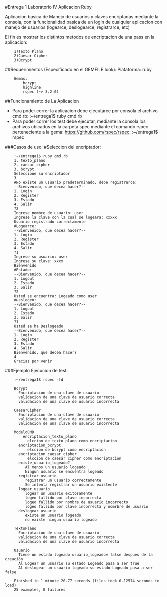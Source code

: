 #Entrega 1 Laboratorio IV Aplicacion Ruby

Aplicacion basica de Manejo de usuarios y claves encriptadas mediante la consola, con la funcionalidad basica de un login de cualquier aplicacion con manejo de usuarios (logearce, deslogearce, registrarce, etc)

El fin es mostrar los distintos metodos de encriptacion de una pass en la aplicacion:

		1)Texto Plano
		2)Caesar Cipher
		3)Bcrypt
##Requerimientos (Especificado en el GEMFILE.look):
		Plataforma:
			ruby

		Gemas:
			bcrypt
			highline
			rspec (~> 3.2.0)

##Funcionamiento de La Aplicacion

* Para poder correr la aplicacion debe ejecutarce por consola el archivo cmd.rb:
		:~/entrega1$ ruby cmd.rb
* Para poder correr los test debe ejecutar, mediante la consola los archivos ubicados en la carpeta spec mediante el comando rspec perteneciente a la gema: https://github.com/rspec/rspec:
		:~/entrega1$ rspec

###Casos de uso:
		#Seleccion del encriptador:
	
		:~/entrega1$ ruby cmd.rb 
		1. texto_plano
		2. caesar_cipher
		3. bcrypt
		Seleccione su encriptador
		3
		#No existe un usuario predeterminado, debe registrarce:
		--Bienvenido, que decea hacer?--
		1. Login
		2. Register
		3. Estado
		4. Salir
		?2
		Ingrese nombre de usuario: user
		Ingrese la clave con la cual se logeara: xxxxx
		Usuario registrado correctamente
		#Logearce:
		--Bienvenido, que decea hacer?--
		1. Login
		2. Register
		3. Estado
		4. Salir
		?1
		Ingrese su usuario: user
		Ingrese su clave: xxxx
		Bienvenido
		#Estado:
		--Bienvenido, que decea hacer?--
		1. Logout
		2. Estado
		3. Salir
		?2
		Usted se encuentra: Logeado como user
		#Deslogeo:
		--Bienvenido, que decea hacer?--
		1. Logout
		2. Estado
		3. Salir
		?1
		Usted se ha Deslogeado
		--Bienvenido, que decea hacer?--
		1. Login
		2. Register
		3. Estado
		4. Salir
		Bienvenido, que decea hacer?
		4
		Gracias por venir


###Ejemplo Ejecucion de test:

		:~/entrega1$ rspec -fd

		Bcrypt
		  Encriptacion de una clave de usuario
		  validacion de una clave de usuario correcta
		  validacion de una clave de usuario incorrecta

		CaesarCipher
		  Encriptacion de una clave de usuario
		  validacion de una clave de usuario correcta
		  validacion de una clave de usuario incorrecta

		ModeloCMD
        	encriptacion_texto_plano
    		  elccion de texto plano como encriptacion
  		  encriptacion_bcrypt
    		  elccion de bcrypt como encriptacion
  		  encriptacion_caesar_cipher
    		  elccion de caesar cipher como encriptacion
		  existe_usuario_logeado?
			 Al menos un usuario logeado
			 Ningun usuario se encuentra logeado
		  registrar_usuario
			 registrar un usuario correctamente
			 Se intenta registrar un usuario existente
		  logear_usuario
			 logear un usuario exitosamente
			 logeo fallido por clave incorrecta
			 logeo fallido por nombre de usuario incorrecto
			 logeo fallido por clave incorrecta y nomrbre de usuario
		  deslogear_usuario
			 existe un usuario logeado
			 no existe ningun usuario logeado

		TextoPlano
		  Encriptacion de una clave de usuario
		  validacion de una clave de usuario correcta
		  validacion de una clave de usuario incorrecta

		Usuario
		  Tiene un estado logeado usuario_logeado= false después de la creación
		  Al Logear un usuario su estado Logeado pasa a ser true
		  Al deslogear un usuario logeado su estado Logeado pasa a ser false

		Finished in 1 minute 20.77 seconds (files took 0.12574 seconds to load)
		25 examples, 0 failures
		





